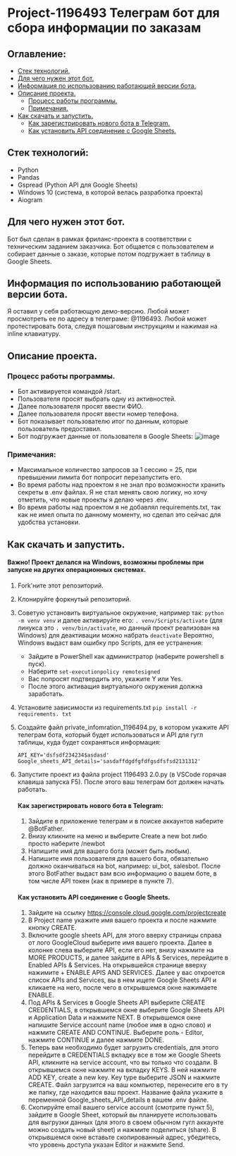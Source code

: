 # Project-1196493 Телеграм бот для сбора информации по заказам

## Оглавление:
- [Стек технологий.](#Стек-технологий)
- [Для чего нужен этот бот.](#Для-чего-нужен-этот-бот)
- [Информация по использованию работающей версии бота.](#Информация-по-использованию-работающей-версии-бота)
- [Описание проекта.](#Описание-проекта)
  - [Процесс работы программы.](#Процесс-работы-программы)
  - [Примечания.](#Примечания)
- [Как скачать и запустить.](#Как-скачать-и-запустить)
  - [Как зарегистрировать нового бота в Telegram.](#Как-зарегистрировать-нового-бота-в-Telegram)
  - [Как установить API соединение с Google Sheets.](#Как-установить-API-соединение-с-Google-Sheets)

## Стек технологий:
- Python
- Pandas
- Gspread (Python API для Google Sheets)
- Windows 10 (система, в которой велась разработка проекта)
- Aiogram

## Для чего нужен этот бот.
Бот был сделан в рамках фриланс-проекта в соответствии с техническим заданием заказчика. Бот общается с пользователем и собирает данные о заказе, которые потом подгружает в таблицу в Google Sheets.

## Информация по использованию работающей версии бота.
Я оставил у себя работающую демо-версию. Любой может просмотреть ее по адресу в телеграме: @1196493.
Любой может протестировать бота, следуя пошаговым инструкциям и нажимая на inline клавиатуру.

## Описание проекта.
### Процесс работы программы.
- Бот активируется командой /start.
- Пользователя просят выбрать одну из активностей.
- Далее пользователя просят ввести ФИО.
- Далее пользователя просят ввести номер телефона.
- Бот показывает пользователю итог по данным, которые пользователь предоставил.
- Бот подгружает данные от пользователя в Google Sheets:
  ![image](https://github.com/gaifut/Project-1196493-bot-for-orders/assets/113767276/356f98c6-2583-4233-a735-fc381fe8282d)


### Примечания:
- Максимальное количество запросов за 1 сессию = 25, при превышении лимита бот попросит перезапустить его.
- Во время работы над проектом я не знал про возможности хранить секреты в .env файлах. Я не стал менять свою логику, но хочу отметить, что новые проекты я делаю через .env.
- Во время работы над проектом я не добавлял requirements.txt, так как не имел опыта по данному моменту, но сделал это сейчас для удобства установки.

## Как скачать и запустить.
#### Важно! Проект делался на Windows, возможны проблемы при запуске на других операционных системах.
1. Fork'ните этот репозиторий.
2. Клонируйте форкнутый репозиторий.
3. Советую установить виртуальное окружение, например так: ```python -m venv venv```
   и далее активируйте его: ```. venv/Scripts/activate``` (для линукса это ```. venv/bin/activate```, но данный проект реализован на Windows)
   для деактивации можно набрать ```deactivate```
   Вероятно, Windows выдаст вам ошибку про Scripts, для ее устранения:
    - Зайдите в PowerShell как администратор (наберите powershell в пуск).
    - Наберите ```set-executionpolicy remotesigned```
    - Вас попросят подтвердить это, укажите Y или Yes.
    - После этого активащия виртуального окружения должна заработать.
4. Установите зависимости из requirements.txt
   ```pip install -r requirements. txt```
5. Создайте файл private_infomration_1196494.py, в котором укажите API телеграм бота, который будет использоваться и API для гугл таблицы, куда будет сохраняться информация:
   ```
   API_KEY='dsfsdf234234$asdasd'
   Google_sheets_API_details='sasdaffdgdfgfdfgsdfsfsd2131312'
   ```
6. Запустите проект из файла project 1196493 2.0.py (в VSCode горячая клавиша запуска F5). После этого ваш телеграм бот должен начать работать.

   #### Как зарегистрировать нового бота в Telegram:
   1. Зайдите в приложение телеграм и в поиске аккаунтов наберите @BotFather.
   2. Внизу кликните на меню и выберите Create a new bot либо просто наберите /newbot
   3. Напишите имя для вашего бота (может быть любым).
   4. Напишите имя пользователя для вашего бота, обязательно должно оканчиваться на bot, например: ui_bot, salesbot.
      После этого BotFather выдаст вам всю информацию о вашем боте, в том числе API токен (как в примере в пункте 7).
   #### Как установить API соединение с Google Sheets.
   1. Зайдите на ссылку https://console.cloud.google.com/projectcreate
   2. В Project name укажите имя вашего проекта и после нажмите кнопку CREATE.
   3. Включите google sheets API, для этого вверху страницы справа от лого GoogleCloud выберите имя вашего проекта. Далее в колонке слева выберите API, если его нет, внизу нажмите на MORE PRODUCTS, и далее зайдите в APIs & Services, перейдите в Enabled APIs & Services.
      На открывшейся странице вверху нажимите + ENABLE APIS AND SERVICES.
      Далее у вас откроется список APIs and Services, вы в нем ищете Google Sheets API и кликаете на него, после чего в открывшемся окне нажимаете ENABLE.
   4. Под APIs & Services в Google Sheets API выберите CREATE CREDENTIALS, в открывшемся окне выберите Google Sheets API и Application Data и нажмите NEXT.
      В открывшемся окне напишите Service account name (любое имя в одно слово) и нажмите CREATE AND CONTINUE.
      Выберите роль - Editor, нажмите CONTINUE и далее нажмите DONE.
   5. Теперь вам необходимо будет загрузить credentials, для этого перейдите в CREDENTIALS вкладку все в том же Google Sheets API, кликните на service account, что вы только что создали. В открывшемся окне нажмите на вкладку KEYS. В ней нажмите ADD KEY, create a new key. Key type   выберите JSON и нажмите CREATE. Файл загрузится на ваш компьютер, перенесите его в ту же папку, где находится ваш проект. Название файла укажите в переменной Google_sheets_API_details в вашем .env файле.
   6. Скопируйте email вашего service account (смотрите пункт 5), зайдите в Google Sheet, который вы планируете использовать для выгрузки данных (для этого в своем обычном гугл аккаунте можно создать новый sheet) и нажмите поделиться (share). В открывшемся окне вставьте скопированный адрес, убедитесь, что уровень доступа указан Editor и нажмите Send.
